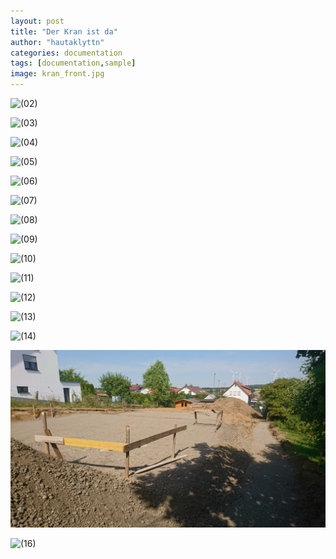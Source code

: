 ```yaml
---
layout: post
title: "Der Kran ist da"
author: "hautaklyttn"
categories: documentation
tags: [documentation,sample]
image: kran_front.jpg
---
```


![(02)](../assets/img/26_07_2019_(2).JPG)

![(03)](../assets/img/26_07_2019_(3).JPG)

![(04)](../assets/img/26_07_2019_(4).JPG)

![(05)](../assets/img/26_07_2019_(5).JPG)

![(06)](../assets/img/26_07_2019_(6).JPG)

![(07)](../assets/img/26_07_2019_(7).JPG)

![(08)](../assets/img/26_07_2019_(8).JPG)

![(09)](../assets/img/26_07_2019_(9).JPG)

![(10)](../assets/img/26_07_2019_(10).JPG)

![(11)](../assets/img/26_07_2019_(11).JPG)

![(12)](../assets/img/26_07_2019_(12).JPG)

![(13)](../assets/img/26_07_2019_(13).JPG)

![(14)](../assets/img/26_07_2019_(14).JPG)

![(15)](../assets/img/26_07_2019_(15).JPG)

![(16)](../assets/img/26_07_2019_(16).JPG)
